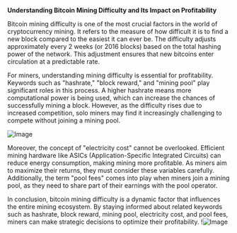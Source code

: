 **Understanding Bitcoin Mining Difficulty and Its Impact on Profitability**

Bitcoin mining difficulty is one of the most crucial factors in the world of cryptocurrency mining. It refers to the measure of how difficult it is to find a new block compared to the easiest it can ever be. The difficulty adjusts approximately every 2 weeks (or 2016 blocks) based on the total hashing power of the network. This adjustment ensures that new bitcoins enter circulation at a predictable rate.

For miners, understanding mining difficulty is essential for profitability. Keywords such as "hashrate," "block reward," and "mining pool" play significant roles in this process. A higher hashrate means more computational power is being used, which can increase the chances of successfully mining a block. However, as the difficulty rises due to increased competition, solo miners may find it increasingly challenging to compete without joining a mining pool. 

![Image](https://github.com/user-attachments/assets/b6e7b7a2-655e-4d44-8baa-20c566a3cb65)

Moreover, the concept of "electricity cost" cannot be overlooked. Efficient mining hardware like ASICs (Application-Specific Integrated Circuits) can reduce energy consumption, making mining more profitable. As miners aim to maximize their returns, they must consider these variables carefully. Additionally, the term "pool fees" comes into play when miners join a mining pool, as they need to share part of their earnings with the pool operator.

In conclusion, bitcoin mining difficulty is a dynamic factor that influences the entire mining ecosystem. By staying informed about related keywords such as hashrate, block reward, mining pool, electricity cost, and pool fees, miners can make strategic decisions to optimize their profitability. !![Image](https://github.com/user-attachments/assets/b6e7b7a2-655e-4d44-8baa-20c566a3cb65)